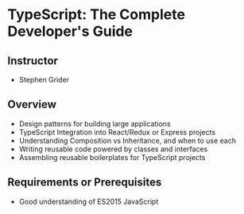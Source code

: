 # TypeScript: The Complete Developer's Guide

## Instructor

- Stephen Grider

## Overview

- Design patterns for building large applications
- TypeScript Integration into React/Redux or Express projects
- Understanding Composition vs Inheritance, and when to use each
- Writing reusable code powered by classes and interfaces
- Assembling reusable boilerplates for TypeScript projects

## Requirements or Prerequisites

- Good understanding of ES2015 JavaScript
